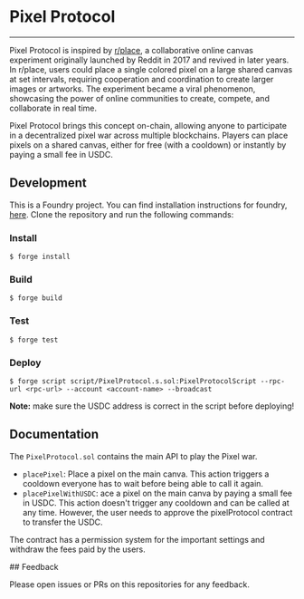 # Pixel Protocol
____

Pixel Protocol is inspired by [r/place](https://en.wikipedia.org/wiki/Place_(Reddit)), a collaborative online canvas experiment originally launched by Reddit in 2017 and revived in later years. In r/place, users could place a single colored pixel on a large shared canvas at set intervals, requiring cooperation and coordination to create larger images or artworks. The experiment became a viral phenomenon, showcasing the power of online communities to create, compete, and collaborate in real time.

Pixel Protocol brings this concept on-chain, allowing anyone to participate in a decentralized pixel war across multiple blockchains. Players can place pixels on a shared canvas, either for free (with a cooldown) or instantly by paying a small fee in USDC.

## Development

This is a Foundry project. You can find installation instructions for foundry, [here](https://book.getfoundry.sh/getting-started/installation). Clone the repository and run the following commands:

### Install

```shell
$ forge install
```

### Build

```shell
$ forge build
```

### Test

```shell
$ forge test
```

### Deploy

```shell
$ forge script script/PixelProtocol.s.sol:PixelProtocolScript --rpc-url <rpc-url> --account <account-name> --broadcast
```

**Note:** make sure the USDC address is correct in the script before deploying!

## Documentation

The `PixelProtocol.sol` contains the main API to play the Pixel war.
- `placePixel`: Place a pixel on the main canva. This action triggers a cooldown everyone has to wait before being able to call it again.
- `placePixelWithUSDC`: ace a pixel on the main canva by paying a small fee in USDC. This action doesn't trigger any cooldown and can be called at any time. However, the user needs to approve the pixelProtocol contract to transfer the USDC.

The contract has a permission system for the important settings and withdraw the fees paid by the users.

## Feedback

Please open issues or PRs on this repositories for any feedback.